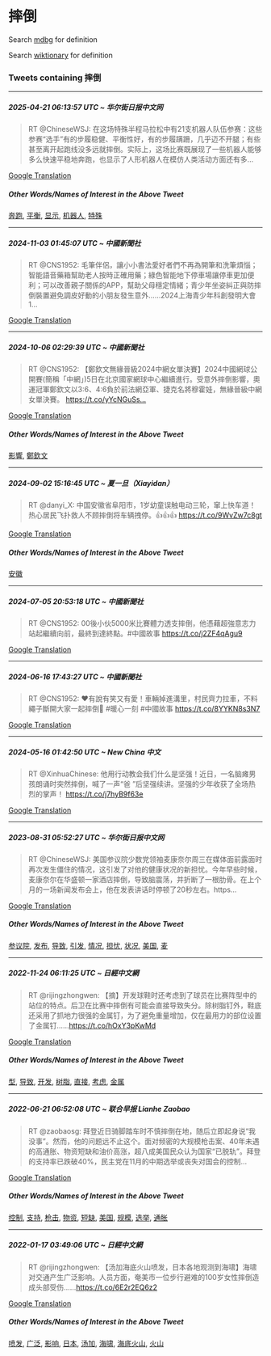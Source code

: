 # 摔倒

Search [mdbg](https://www.mdbg.net/chinese/dictionary?page=worddict&wdrst=0&wdqb=摔倒) for definition

Search [wiktionary](https://en.wiktionary.org/wiki/摔倒) for definition

### Tweets containing 摔倒

___
##### 2025-04-21 06:13:57 UTC ~ 华尔街日报中文网
> RT @ChineseWSJ: 在这场特殊半程马拉松中有21支机器人队伍参赛：这些参赛“选手”有的步履稳健、平衡性好，有的步履蹒跚，几乎迈不开腿；有些甚至离开起跑线没多远就摔倒。实际上，这场比赛既展现了一些机器人能够多么快速平稳地奔跑，也显示了人形机器人在模仿人类活动方面还有多…

[Google Translation](https://translate.google.com/?hi=en&tab=TT&sl=zh-CN&tl=en&op=translate&text=RT+%40ChineseWSJ%3A+%E5%9C%A8%E8%BF%99%E5%9C%BA%E7%89%B9%E6%AE%8A%E5%8D%8A%E7%A8%8B%E9%A9%AC%E6%8B%89%E6%9D%BE%E4%B8%AD%E6%9C%8921%E6%94%AF%E6%9C%BA%E5%99%A8%E4%BA%BA%E9%98%9F%E4%BC%8D%E5%8F%82%E8%B5%9B%EF%BC%9A%E8%BF%99%E4%BA%9B%E5%8F%82%E8%B5%9B%E2%80%9C%E9%80%89%E6%89%8B%E2%80%9D%E6%9C%89%E7%9A%84%E6%AD%A5%E5%B1%A5%E7%A8%B3%E5%81%A5%E3%80%81%E5%B9%B3%E8%A1%A1%E6%80%A7%E5%A5%BD%EF%BC%8C%E6%9C%89%E7%9A%84%E6%AD%A5%E5%B1%A5%E8%B9%92%E8%B7%9A%EF%BC%8C%E5%87%A0%E4%B9%8E%E8%BF%88%E4%B8%8D%E5%BC%80%E8%85%BF%EF%BC%9B%E6%9C%89%E4%BA%9B%E7%94%9A%E8%87%B3%E7%A6%BB%E5%BC%80%E8%B5%B7%E8%B7%91%E7%BA%BF%E6%B2%A1%E5%A4%9A%E8%BF%9C%E5%B0%B1%E6%91%94%E5%80%92%E3%80%82%E5%AE%9E%E9%99%85%E4%B8%8A%EF%BC%8C%E8%BF%99%E5%9C%BA%E6%AF%94%E8%B5%9B%E6%97%A2%E5%B1%95%E7%8E%B0%E4%BA%86%E4%B8%80%E4%BA%9B%E6%9C%BA%E5%99%A8%E4%BA%BA%E8%83%BD%E5%A4%9F%E5%A4%9A%E4%B9%88%E5%BF%AB%E9%80%9F%E5%B9%B3%E7%A8%B3%E5%9C%B0%E5%A5%94%E8%B7%91%EF%BC%8C%E4%B9%9F%E6%98%BE%E7%A4%BA%E4%BA%86%E4%BA%BA%E5%BD%A2%E6%9C%BA%E5%99%A8%E4%BA%BA%E5%9C%A8%E6%A8%A1%E4%BB%BF%E4%BA%BA%E7%B1%BB%E6%B4%BB%E5%8A%A8%E6%96%B9%E9%9D%A2%E8%BF%98%E6%9C%89%E5%A4%9A%E2%80%A6)
##### Other Words/Names of Interest in the Above Tweet
[奔跑](奔跑.md), [平衡](平衡.md), [显示](显示.md), [机器人](机器人.md), [特殊](特殊.md)
___
##### 2024-11-03 01:45:07 UTC ~ 中國新聞社
> RT @CNS1952: 毛筆伴侶，讓小小書法愛好者們不再為開筆和洗筆煩惱；智能語音藥箱幫助老人按時正確用藥；綠色智能地下停車場讓停車更加便利；可以改善親子關係的APP，幫助父母穩定情緒；青少年坐姿糾正與防摔倒裝置避免調皮好動的小朋友發生意外……2024上海青少年科創發明大會1…

[Google Translation](https://translate.google.com/?hi=en&tab=TT&sl=zh-CN&tl=en&op=translate&text=RT+%40CNS1952%3A+%E6%AF%9B%E7%AD%86%E4%BC%B4%E4%BE%B6%EF%BC%8C%E8%AE%93%E5%B0%8F%E5%B0%8F%E6%9B%B8%E6%B3%95%E6%84%9B%E5%A5%BD%E8%80%85%E5%80%91%E4%B8%8D%E5%86%8D%E7%82%BA%E9%96%8B%E7%AD%86%E5%92%8C%E6%B4%97%E7%AD%86%E7%85%A9%E6%83%B1%EF%BC%9B%E6%99%BA%E8%83%BD%E8%AA%9E%E9%9F%B3%E8%97%A5%E7%AE%B1%E5%B9%AB%E5%8A%A9%E8%80%81%E4%BA%BA%E6%8C%89%E6%99%82%E6%AD%A3%E7%A2%BA%E7%94%A8%E8%97%A5%EF%BC%9B%E7%B6%A0%E8%89%B2%E6%99%BA%E8%83%BD%E5%9C%B0%E4%B8%8B%E5%81%9C%E8%BB%8A%E5%A0%B4%E8%AE%93%E5%81%9C%E8%BB%8A%E6%9B%B4%E5%8A%A0%E4%BE%BF%E5%88%A9%EF%BC%9B%E5%8F%AF%E4%BB%A5%E6%94%B9%E5%96%84%E8%A6%AA%E5%AD%90%E9%97%9C%E4%BF%82%E7%9A%84APP%EF%BC%8C%E5%B9%AB%E5%8A%A9%E7%88%B6%E6%AF%8D%E7%A9%A9%E5%AE%9A%E6%83%85%E7%B7%92%EF%BC%9B%E9%9D%92%E5%B0%91%E5%B9%B4%E5%9D%90%E5%A7%BF%E7%B3%BE%E6%AD%A3%E8%88%87%E9%98%B2%E6%91%94%E5%80%92%E8%A3%9D%E7%BD%AE%E9%81%BF%E5%85%8D%E8%AA%BF%E7%9A%AE%E5%A5%BD%E5%8B%95%E7%9A%84%E5%B0%8F%E6%9C%8B%E5%8F%8B%E7%99%BC%E7%94%9F%E6%84%8F%E5%A4%96%E2%80%A6%E2%80%A62024%E4%B8%8A%E6%B5%B7%E9%9D%92%E5%B0%91%E5%B9%B4%E7%A7%91%E5%89%B5%E7%99%BC%E6%98%8E%E5%A4%A7%E6%9C%831%E2%80%A6)
___
##### 2024-10-06 02:29:39 UTC ~ 中國新聞社
> RT @CNS1952: 【鄭欽文無緣晉級2024中網女單決賽】2024中國網球公開賽(簡稱「中網」)5日在北京國家網球中心繼續進行。受意外摔倒影響，奧運冠軍鄭欽文以3:6、4:6負於前法網亞軍、捷克名將穆霍娃，無緣晉級中網女單決賽。 https://t.co/yYcNGuSs…

[Google Translation](https://translate.google.com/?hi=en&tab=TT&sl=zh-CN&tl=en&op=translate&text=RT+%40CNS1952%3A+%E3%80%90%E9%84%AD%E6%AC%BD%E6%96%87%E7%84%A1%E7%B7%A3%E6%99%89%E7%B4%9A2024%E4%B8%AD%E7%B6%B2%E5%A5%B3%E5%96%AE%E6%B1%BA%E8%B3%BD%E3%80%912024%E4%B8%AD%E5%9C%8B%E7%B6%B2%E7%90%83%E5%85%AC%E9%96%8B%E8%B3%BD%28%E7%B0%A1%E7%A8%B1%E3%80%8C%E4%B8%AD%E7%B6%B2%E3%80%8D%295%E6%97%A5%E5%9C%A8%E5%8C%97%E4%BA%AC%E5%9C%8B%E5%AE%B6%E7%B6%B2%E7%90%83%E4%B8%AD%E5%BF%83%E7%B9%BC%E7%BA%8C%E9%80%B2%E8%A1%8C%E3%80%82%E5%8F%97%E6%84%8F%E5%A4%96%E6%91%94%E5%80%92%E5%BD%B1%E9%9F%BF%EF%BC%8C%E5%A5%A7%E9%81%8B%E5%86%A0%E8%BB%8D%E9%84%AD%E6%AC%BD%E6%96%87%E4%BB%A53%3A6%E3%80%814%3A6%E8%B2%A0%E6%96%BC%E5%89%8D%E6%B3%95%E7%B6%B2%E4%BA%9E%E8%BB%8D%E3%80%81%E6%8D%B7%E5%85%8B%E5%90%8D%E5%B0%87%E7%A9%86%E9%9C%8D%E5%A8%83%EF%BC%8C%E7%84%A1%E7%B7%A3%E6%99%89%E7%B4%9A%E4%B8%AD%E7%B6%B2%E5%A5%B3%E5%96%AE%E6%B1%BA%E8%B3%BD%E3%80%82+https%3A%2F%2Ft.co%2FyYcNGuSs%E2%80%A6)
##### Other Words/Names of Interest in the Above Tweet
[影響](影響.md), [鄭欽文](鄭欽文.md)
___
##### 2024-09-02 15:16:45 UTC ~ 夏一旦（Xiayidan）
> RT @danyi_X: 中国安徽省阜阳市，1岁幼童误触电动三轮，窜上快车道！热心居民飞扑救人不顾摔倒将车辆拽停。👍👍👍 https://t.co/9WvZw7c8gt

[Google Translation](https://translate.google.com/?hi=en&tab=TT&sl=zh-CN&tl=en&op=translate&text=RT+%40danyi_X%3A+%E4%B8%AD%E5%9B%BD%E5%AE%89%E5%BE%BD%E7%9C%81%E9%98%9C%E9%98%B3%E5%B8%82%EF%BC%8C1%E5%B2%81%E5%B9%BC%E7%AB%A5%E8%AF%AF%E8%A7%A6%E7%94%B5%E5%8A%A8%E4%B8%89%E8%BD%AE%EF%BC%8C%E7%AA%9C%E4%B8%8A%E5%BF%AB%E8%BD%A6%E9%81%93%EF%BC%81%E7%83%AD%E5%BF%83%E5%B1%85%E6%B0%91%E9%A3%9E%E6%89%91%E6%95%91%E4%BA%BA%E4%B8%8D%E9%A1%BE%E6%91%94%E5%80%92%E5%B0%86%E8%BD%A6%E8%BE%86%E6%8B%BD%E5%81%9C%E3%80%82%F0%9F%91%8D%F0%9F%91%8D%F0%9F%91%8D+https%3A%2F%2Ft.co%2F9WvZw7c8gt)
##### Other Words/Names of Interest in the Above Tweet
[安徽](安徽.md)
___
##### 2024-07-05 20:53:18 UTC ~ 中國新聞社
> RT @CNS1952: 00後小伙5000米比賽體力透支摔倒，他憑藉超強意志力站起繼續向前，最終到達終點。#中國故事 https://t.co/j2ZF4qAgu9

[Google Translation](https://translate.google.com/?hi=en&tab=TT&sl=zh-CN&tl=en&op=translate&text=RT+%40CNS1952%3A+00%E5%BE%8C%E5%B0%8F%E4%BC%995000%E7%B1%B3%E6%AF%94%E8%B3%BD%E9%AB%94%E5%8A%9B%E9%80%8F%E6%94%AF%E6%91%94%E5%80%92%EF%BC%8C%E4%BB%96%E6%86%91%E8%97%89%E8%B6%85%E5%BC%B7%E6%84%8F%E5%BF%97%E5%8A%9B%E7%AB%99%E8%B5%B7%E7%B9%BC%E7%BA%8C%E5%90%91%E5%89%8D%EF%BC%8C%E6%9C%80%E7%B5%82%E5%88%B0%E9%81%94%E7%B5%82%E9%BB%9E%E3%80%82%23%E4%B8%AD%E5%9C%8B%E6%95%85%E4%BA%8B+https%3A%2F%2Ft.co%2Fj2ZF4qAgu9)
___
##### 2024-06-16 17:43:27 UTC ~ 中國新聞社
> RT @CNS1952: ❤️有說有笑又有愛！車輛掉進溝里，村民齊力拉車，不料繩子斷開大家一起摔倒🤣 #暖心一刻 #中國故事 https://t.co/8YYKN8s3N7

[Google Translation](https://translate.google.com/?hi=en&tab=TT&sl=zh-CN&tl=en&op=translate&text=RT+%40CNS1952%3A+%E2%9D%A4%EF%B8%8F%E6%9C%89%E8%AA%AA%E6%9C%89%E7%AC%91%E5%8F%88%E6%9C%89%E6%84%9B%EF%BC%81%E8%BB%8A%E8%BC%9B%E6%8E%89%E9%80%B2%E6%BA%9D%E9%87%8C%EF%BC%8C%E6%9D%91%E6%B0%91%E9%BD%8A%E5%8A%9B%E6%8B%89%E8%BB%8A%EF%BC%8C%E4%B8%8D%E6%96%99%E7%B9%A9%E5%AD%90%E6%96%B7%E9%96%8B%E5%A4%A7%E5%AE%B6%E4%B8%80%E8%B5%B7%E6%91%94%E5%80%92%F0%9F%A4%A3+%23%E6%9A%96%E5%BF%83%E4%B8%80%E5%88%BB+%23%E4%B8%AD%E5%9C%8B%E6%95%85%E4%BA%8B+https%3A%2F%2Ft.co%2F8YYKN8s3N7)
___
##### 2024-05-16 01:42:50 UTC ~ New China 中文
> RT @XinhuaChinese: 他用行动教会我们什么是坚强！近日，一名脑瘫男孩朗诵时突然摔倒，喊了一声“爸 ”后坚强续讲。坚强的少年收获了全场热烈的掌声！ https://t.co/j7hyB9f63e

[Google Translation](https://translate.google.com/?hi=en&tab=TT&sl=zh-CN&tl=en&op=translate&text=RT+%40XinhuaChinese%3A+%E4%BB%96%E7%94%A8%E8%A1%8C%E5%8A%A8%E6%95%99%E4%BC%9A%E6%88%91%E4%BB%AC%E4%BB%80%E4%B9%88%E6%98%AF%E5%9D%9A%E5%BC%BA%EF%BC%81%E8%BF%91%E6%97%A5%EF%BC%8C%E4%B8%80%E5%90%8D%E8%84%91%E7%98%AB%E7%94%B7%E5%AD%A9%E6%9C%97%E8%AF%B5%E6%97%B6%E7%AA%81%E7%84%B6%E6%91%94%E5%80%92%EF%BC%8C%E5%96%8A%E4%BA%86%E4%B8%80%E5%A3%B0%E2%80%9C%E7%88%B8+%E2%80%9D%E5%90%8E%E5%9D%9A%E5%BC%BA%E7%BB%AD%E8%AE%B2%E3%80%82%E5%9D%9A%E5%BC%BA%E7%9A%84%E5%B0%91%E5%B9%B4%E6%94%B6%E8%8E%B7%E4%BA%86%E5%85%A8%E5%9C%BA%E7%83%AD%E7%83%88%E7%9A%84%E6%8E%8C%E5%A3%B0%EF%BC%81+https%3A%2F%2Ft.co%2Fj7hyB9f63e)
___
##### 2023-08-31 05:52:27 UTC ~ 华尔街日报中文网
> RT @ChineseWSJ: 美国参议院少数党领袖麦康奈尔周三在媒体面前露面时再次发生僵住的情况，这引发了对他的健康状况的新担忧。今年早些时候，麦康奈尔在华盛顿一家酒店摔倒，导致脑震荡，并折断了一根肋骨。在上个月的一场新闻发布会上，他在发表讲话时停顿了20秒左右。https…

[Google Translation](https://translate.google.com/?hi=en&tab=TT&sl=zh-CN&tl=en&op=translate&text=RT+%40ChineseWSJ%3A+%E7%BE%8E%E5%9B%BD%E5%8F%82%E8%AE%AE%E9%99%A2%E5%B0%91%E6%95%B0%E5%85%9A%E9%A2%86%E8%A2%96%E9%BA%A6%E5%BA%B7%E5%A5%88%E5%B0%94%E5%91%A8%E4%B8%89%E5%9C%A8%E5%AA%92%E4%BD%93%E9%9D%A2%E5%89%8D%E9%9C%B2%E9%9D%A2%E6%97%B6%E5%86%8D%E6%AC%A1%E5%8F%91%E7%94%9F%E5%83%B5%E4%BD%8F%E7%9A%84%E6%83%85%E5%86%B5%EF%BC%8C%E8%BF%99%E5%BC%95%E5%8F%91%E4%BA%86%E5%AF%B9%E4%BB%96%E7%9A%84%E5%81%A5%E5%BA%B7%E7%8A%B6%E5%86%B5%E7%9A%84%E6%96%B0%E6%8B%85%E5%BF%A7%E3%80%82%E4%BB%8A%E5%B9%B4%E6%97%A9%E4%BA%9B%E6%97%B6%E5%80%99%EF%BC%8C%E9%BA%A6%E5%BA%B7%E5%A5%88%E5%B0%94%E5%9C%A8%E5%8D%8E%E7%9B%9B%E9%A1%BF%E4%B8%80%E5%AE%B6%E9%85%92%E5%BA%97%E6%91%94%E5%80%92%EF%BC%8C%E5%AF%BC%E8%87%B4%E8%84%91%E9%9C%87%E8%8D%A1%EF%BC%8C%E5%B9%B6%E6%8A%98%E6%96%AD%E4%BA%86%E4%B8%80%E6%A0%B9%E8%82%8B%E9%AA%A8%E3%80%82%E5%9C%A8%E4%B8%8A%E4%B8%AA%E6%9C%88%E7%9A%84%E4%B8%80%E5%9C%BA%E6%96%B0%E9%97%BB%E5%8F%91%E5%B8%83%E4%BC%9A%E4%B8%8A%EF%BC%8C%E4%BB%96%E5%9C%A8%E5%8F%91%E8%A1%A8%E8%AE%B2%E8%AF%9D%E6%97%B6%E5%81%9C%E9%A1%BF%E4%BA%8620%E7%A7%92%E5%B7%A6%E5%8F%B3%E3%80%82https%E2%80%A6)
##### Other Words/Names of Interest in the Above Tweet
[参议院](参议院.md), [发布](发布.md), [导致](导致.md), [引发](引发.md), [情况](情况.md), [担忧](担忧.md), [状况](状况.md), [美国](美国.md), [麦](麦.md)
___
##### 2022-11-24 06:11:25 UTC ~ 日經中文網
> RT @rijingzhongwen: 【摘】开发球鞋时还考虑到了球员在比赛阵型中的站位的特点。后卫在比赛中摔倒有可能会直接导致失分。除树脂钉外，鞋底还采用了抓地力很强的金属钉，为了避免重量增加，仅在最用力的部位设置了金属钉……https://t.co/hOxY3pKwMd

[Google Translation](https://translate.google.com/?hi=en&tab=TT&sl=zh-CN&tl=en&op=translate&text=RT+%40rijingzhongwen%3A+%E3%80%90%E6%91%98%E3%80%91%E5%BC%80%E5%8F%91%E7%90%83%E9%9E%8B%E6%97%B6%E8%BF%98%E8%80%83%E8%99%91%E5%88%B0%E4%BA%86%E7%90%83%E5%91%98%E5%9C%A8%E6%AF%94%E8%B5%9B%E9%98%B5%E5%9E%8B%E4%B8%AD%E7%9A%84%E7%AB%99%E4%BD%8D%E7%9A%84%E7%89%B9%E7%82%B9%E3%80%82%E5%90%8E%E5%8D%AB%E5%9C%A8%E6%AF%94%E8%B5%9B%E4%B8%AD%E6%91%94%E5%80%92%E6%9C%89%E5%8F%AF%E8%83%BD%E4%BC%9A%E7%9B%B4%E6%8E%A5%E5%AF%BC%E8%87%B4%E5%A4%B1%E5%88%86%E3%80%82%E9%99%A4%E6%A0%91%E8%84%82%E9%92%89%E5%A4%96%EF%BC%8C%E9%9E%8B%E5%BA%95%E8%BF%98%E9%87%87%E7%94%A8%E4%BA%86%E6%8A%93%E5%9C%B0%E5%8A%9B%E5%BE%88%E5%BC%BA%E7%9A%84%E9%87%91%E5%B1%9E%E9%92%89%EF%BC%8C%E4%B8%BA%E4%BA%86%E9%81%BF%E5%85%8D%E9%87%8D%E9%87%8F%E5%A2%9E%E5%8A%A0%EF%BC%8C%E4%BB%85%E5%9C%A8%E6%9C%80%E7%94%A8%E5%8A%9B%E7%9A%84%E9%83%A8%E4%BD%8D%E8%AE%BE%E7%BD%AE%E4%BA%86%E9%87%91%E5%B1%9E%E9%92%89%E2%80%A6%E2%80%A6https%3A%2F%2Ft.co%2FhOxY3pKwMd)
##### Other Words/Names of Interest in the Above Tweet
[型](型.md), [导致](导致.md), [开发](开发.md), [树脂](树脂.md), [直接](直接.md), [考虑](考虑.md), [金属](金属.md)
___
##### 2022-06-21 06:52:08 UTC ~ 联合早报 Lianhe Zaobao
> RT @zaobaosg: 拜登近日骑脚踏车时不慎摔倒在地，随后立即起身说“我没事”。然而，他的问题远不止这个。面对频密的大规模枪击案、40年未遇的高通胀、物资短缺和油价高涨，超八成美国民众认为国家“已脱轨”。拜登的支持率已跌破40%，民主党在11月的中期选举或丧失对国会的控制…

[Google Translation](https://translate.google.com/?hi=en&tab=TT&sl=zh-CN&tl=en&op=translate&text=RT+%40zaobaosg%3A+%E6%8B%9C%E7%99%BB%E8%BF%91%E6%97%A5%E9%AA%91%E8%84%9A%E8%B8%8F%E8%BD%A6%E6%97%B6%E4%B8%8D%E6%85%8E%E6%91%94%E5%80%92%E5%9C%A8%E5%9C%B0%EF%BC%8C%E9%9A%8F%E5%90%8E%E7%AB%8B%E5%8D%B3%E8%B5%B7%E8%BA%AB%E8%AF%B4%E2%80%9C%E6%88%91%E6%B2%A1%E4%BA%8B%E2%80%9D%E3%80%82%E7%84%B6%E8%80%8C%EF%BC%8C%E4%BB%96%E7%9A%84%E9%97%AE%E9%A2%98%E8%BF%9C%E4%B8%8D%E6%AD%A2%E8%BF%99%E4%B8%AA%E3%80%82%E9%9D%A2%E5%AF%B9%E9%A2%91%E5%AF%86%E7%9A%84%E5%A4%A7%E8%A7%84%E6%A8%A1%E6%9E%AA%E5%87%BB%E6%A1%88%E3%80%8140%E5%B9%B4%E6%9C%AA%E9%81%87%E7%9A%84%E9%AB%98%E9%80%9A%E8%83%80%E3%80%81%E7%89%A9%E8%B5%84%E7%9F%AD%E7%BC%BA%E5%92%8C%E6%B2%B9%E4%BB%B7%E9%AB%98%E6%B6%A8%EF%BC%8C%E8%B6%85%E5%85%AB%E6%88%90%E7%BE%8E%E5%9B%BD%E6%B0%91%E4%BC%97%E8%AE%A4%E4%B8%BA%E5%9B%BD%E5%AE%B6%E2%80%9C%E5%B7%B2%E8%84%B1%E8%BD%A8%E2%80%9D%E3%80%82%E6%8B%9C%E7%99%BB%E7%9A%84%E6%94%AF%E6%8C%81%E7%8E%87%E5%B7%B2%E8%B7%8C%E7%A0%B440%25%EF%BC%8C%E6%B0%91%E4%B8%BB%E5%85%9A%E5%9C%A811%E6%9C%88%E7%9A%84%E4%B8%AD%E6%9C%9F%E9%80%89%E4%B8%BE%E6%88%96%E4%B8%A7%E5%A4%B1%E5%AF%B9%E5%9B%BD%E4%BC%9A%E7%9A%84%E6%8E%A7%E5%88%B6%E2%80%A6)
##### Other Words/Names of Interest in the Above Tweet
[控制](控制.md), [支持](支持.md), [枪击](枪击.md), [物资](物资.md), [短缺](短缺.md), [美国](美国.md), [规模](规模.md), [选举](选举.md), [通胀](通胀.md)
___
##### 2022-01-17 03:49:06 UTC ~ 日經中文網
> RT @rijingzhongwen: 【汤加海底火山喷发，日本各地观测到海啸】海啸对交通产生广泛影响。人员方面，奄美市一位步行避难的100岁女性摔倒造成头部受伤……https://t.co/6E2r2EQ6z2

[Google Translation](https://translate.google.com/?hi=en&tab=TT&sl=zh-CN&tl=en&op=translate&text=RT+%40rijingzhongwen%3A+%E3%80%90%E6%B1%A4%E5%8A%A0%E6%B5%B7%E5%BA%95%E7%81%AB%E5%B1%B1%E5%96%B7%E5%8F%91%EF%BC%8C%E6%97%A5%E6%9C%AC%E5%90%84%E5%9C%B0%E8%A7%82%E6%B5%8B%E5%88%B0%E6%B5%B7%E5%95%B8%E3%80%91%E6%B5%B7%E5%95%B8%E5%AF%B9%E4%BA%A4%E9%80%9A%E4%BA%A7%E7%94%9F%E5%B9%BF%E6%B3%9B%E5%BD%B1%E5%93%8D%E3%80%82%E4%BA%BA%E5%91%98%E6%96%B9%E9%9D%A2%EF%BC%8C%E5%A5%84%E7%BE%8E%E5%B8%82%E4%B8%80%E4%BD%8D%E6%AD%A5%E8%A1%8C%E9%81%BF%E9%9A%BE%E7%9A%84100%E5%B2%81%E5%A5%B3%E6%80%A7%E6%91%94%E5%80%92%E9%80%A0%E6%88%90%E5%A4%B4%E9%83%A8%E5%8F%97%E4%BC%A4%E2%80%A6%E2%80%A6https%3A%2F%2Ft.co%2F6E2r2EQ6z2)
##### Other Words/Names of Interest in the Above Tweet
[喷发](喷发.md), [广泛](广泛.md), [影响](影响.md), [日本](日本.md), [汤加](汤加.md), [海啸](海啸.md), [海底火山](海底火山.md), [火山](火山.md)
